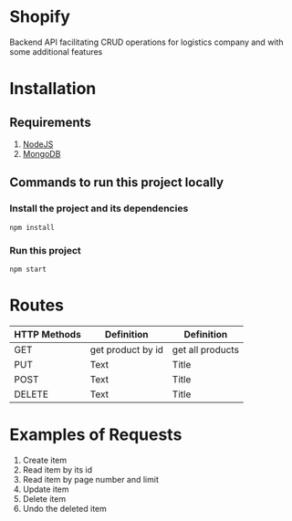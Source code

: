 # Shopify
Backend API facilitating CRUD operations for logistics company and with some additional features

# Installation
## Requirements
1. [NodeJS](https://nodejs.org/en/download/)
2. [MongoDB](https://docs.mongodb.com/manual/installation/)

## Commands to run this project locally

### Install the project and its dependencies
`npm install`

### Run this project
`npm start`

# Routes

| HTTP Methods | Definition   | Definition   |  
| -----------  | ----------- | ----------- |
| GET          | get product by id       |  get all products      |  
| PUT          | Text        |  Title      |
| POST         | Text        |  Title      |
| DELETE       | Text        |  Title      |

# Examples of Requests

1. Create item
2. Read item by its id
3. Read item by page number and limit
4. Update item
5. Delete item
6. Undo the deleted item
